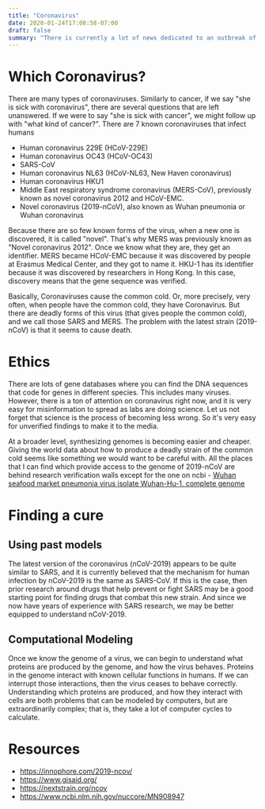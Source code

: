 ```yaml
---
title: "Coronavirus"
date: 2020-01-24T17:08:58-07:00
draft: false
summary: "There is currently a lot of news dedicated to an outbreak of coronavirus in China and the US. I wanted to understand more about this virus with the knowledge that I have gained on my biology learning path."
---
```


# Which Coronavirus?

There are many types of coronaviruses. Similarly to cancer, if we say "she is sick with coronavirus", there are several questions that are left unanswered. If we were to say "she is sick with cancer", we might follow up with "what kind of cancer?". There are 7 known coronaviruses that infect humans

* Human coronavirus 229E (HCoV-229E)
* Human coronavirus OC43 (HCoV-OC43)
* SARS-CoV
* Human coronavirus NL63 (HCoV-NL63, New Haven coronavirus)
* Human coronavirus HKU1
* Middle East respiratory syndrome coronavirus (MERS-CoV), previously known as novel coronavirus 2012 and HCoV-EMC.
* Novel coronavirus (2019-nCoV), also known as Wuhan pneumonia or Wuhan coronavirus

Because there are so few known forms of the virus, when a new one is discovered, it is called "novel". That's why MERS was previously known as "Novel coronavirus 2012". Once we know what they are, they get an identifier. MERS became HCoV-EMC because it was discovered by people at Erasmus Medical Center, and they got to name it. HKU-1 has its identifier because it was discovered by researchers in Hong Kong. In this case, discovery means that the gene sequence was verified.

Basically, Coronaviruses cause the common cold. Or, more precisely, very often, when people have the common cold, they have Coronavirus. But there are deadly forms of this virus (that gives people the common cold), and we call those SARS and MERS. The problem with the latest strain (2019-nCoV) is that it seems to cause death.

# Ethics

There are lots of gene databases where you can find the DNA sequences that code for genes in different species. This includes many viruses. However, there is a ton of attention on coronavirus right now, and it is very easy for misinformation to spread as labs are doing science. Let us not forget that science is the process of becoming less wrong. So it's very easy for unverified findings to make it to the media.

At a broader level, synthesizing genomes is becoming easier and cheaper. Giving the world data about how to produce a deadly strain of the common cold seems like something we would want to be careful with. All the places that I can find which provide access to the genome of 2019-nCoV are behind research verification walls except for the one on ncbi - [Wuhan seafood market pneumonia virus isolate Wuhan-Hu-1, complete genome](https://www.ncbi.nlm.nih.gov/nuccore/MN908947)

# Finding a cure

## Using past models

The latest version of the coronavirus (nCoV-2019) appears to be quite similar to SARS, and it is currently believed that the mechanism for human infection by nCoV-2019 is the same as SARS-CoV. If this is the case, then prior research around drugs that help prevent or fight SARS may be a good starting point for finding drugs that combat this new strain. And since we now have years of experience with SARS research, we may be better equipped to understand nCoV-2019.

## Computational Modeling

Once we know the genome of a virus, we can begin to understand what proteins are produced by the genome, and how the virus behaves. Proteins in the genome interact with known cellular functions in humans. If we can interrupt those interactions, then the virus ceases to behave correctly. Understanding which proteins are produced, and how they interact with cells are both problems that can be modeled by computers, but are extraordinarily complex; that is, they take a lot of computer cycles to calculate.

# Resources

* https://innophore.com/2019-ncov/
* https://www.gisaid.org/
* https://nextstrain.org/ncov
* https://www.ncbi.nlm.nih.gov/nuccore/MN908947 

